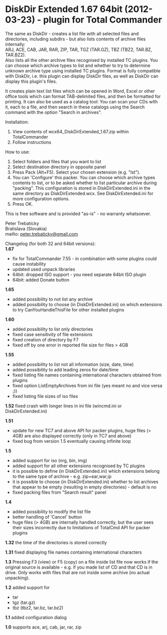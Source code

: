 DiskDir Extended 1.67 64bit (2012-03-23) - plugin for Total Commander
================

The same as DiskDir - creates a list file with all selected files and directories,
including subdirs - but also lists contents of archive files internally:  
  ARJ, ACE, CAB, JAR, RAR, ZIP, TAR, TGZ (TAR.GZ), TBZ (TBZ2, TAR.BZ, TAR.BZ2).  
Also lists all the other archive files recognised by installed TC plugins.
You can choose which archive types to list and whether to try to determine unknown
archive type using installed TC plugins.
Format is fully compatible with DiskDir, i.e. this plugin can display DiskDir
files, as well as DiskDir can display this plugin's files.

It creates plain text list files which can be opened in Word, Excel or other
office tools which can format TAB-delimited files, and then be formatted for
printing. It can also be used as a catalog tool: You can scan your CDs with it,
each to a file, and then search in these catalogs using the Search command with
the option "Search in archives".

Installation:

1. View contents of wcx64\_DiskDirExtended\_1.67.zip within TotalCommander
2. Follow instructions

How to use:

1. Select folders and files that you want to list
2. Select destination directory in opposite panel
3. Press Pack (Alt+F5). Select your chosen extension (e.g. "lst").
4. You can 'Configure' this packer. You can choose which archive types contents
   to list, or to be asked whether to list particular archive during "packing".
   This configuration is stored in DiskDirExtended.ini in the same directory as
   DiskDirExtended.wcx. See DiskDirExtended.ini for more configuration options.
5. Press OK.

This is free software and is provided "as-is" - no warranty whatsoever.

Peter Trebaticky  
Bratislava (Slovakia)  
mailto: peter.trebaticky@gmail.com

Changelog (for both 32 and 64bit versions):  
**1.67**

* fix for TotalCommander 7.55 - in combination with some plugins could cause
  instability
* updated used unpack libraries
* 64bit: dropped ISO support - you need separate 64bit ISO plugin
* 64bit: added Donate button

**1.65**

* added possibility to not list any archive
* added possibility to choose (in DiskDirExtended.ini) on which extensions
  to try CanYouHandleThisFile for other installed plugins

**1.60**

* added possibility to list only directories
* fixed case sensitivity of file extensions
* fixed creation of directory by F7
* fixed off by one error in reported file size for files > 4GB

**1.55**

* added possibility to list not all information (size, date, time)
* added possibility to add leading zeros for date/time
* fixed listing file names containing international characters obtained from
  plugins
* fixed option ListEmptyArchives from ini file (yes meant no and vice versa ;))
* fixed listing file sizes of iso files

**1.52**
  fixed crash with longer lines in ini file (wincmd.ini or DiskDirExtended.ini)

**1.51**

* update for new TC7 and above API for packer plugins, huge files (> 4GB) are
  also displayed correctly (only in TC7 and above)
* fixed bug from version 1.5 eventually causing infinite loop

**1.5**

* added support for iso (nrg, bin, img)
* added support for all other extensions recognised by TC plugins
* it is possible to define (in DiskDirExtended.ini) which extensions belong to
  the same type of archive - e.g. zip=ear,war,ip
* it is possible to choose (in DiskDirExtended.ini) whether to list archives
  that appear to be empty (resulting in empty directories) - default is no
* fixed packing files from "Search result" panel

**1.4**

* added possibility to modify the list file
* better handling of 'Cancel' button
* huge files (> 4GB) are internally handled correctly, but the user sees their
  sizes incorrectly due to limitations of TotalCmd API for packer plugins

**1.32**
  the time of the directories is stored correctly

**1.31**
  fixed displaying file names containing international characters

**1.3**
  Pressing F3 (view) or F5 (copy) on a file inside list file now works if the
  original source is available - e.g. if you made list of CD and that CD is in
  drive. Only works with files that are not inside some archive (no actual
  unpacking).

**1.2**
  added support for

* tar
* tgz (tar.gz)
* tbz (tbz2, tar.bz, tar.bz2)

**1.1**
  added configuration dialog

**1.0**
  supports
    ace, arj, cab, jar, rar, zip
